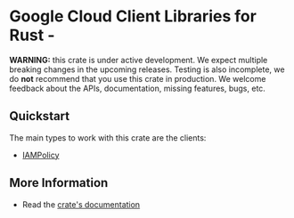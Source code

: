 # Google Cloud Client Libraries for Rust - 

<!-- Code generated by sidekick. DO NOT EDIT. -->

**WARNING:** this crate is under active development. We expect multiple breaking
changes in the upcoming releases. Testing is also incomplete, we do **not**
recommend that you use this crate in production. We welcome feedback about the
APIs, documentation, missing features, bugs, etc.

## Quickstart

The main types to work with this crate are the clients:

* [IAMPolicy](https://docs.rs/iam-v1-golden-protobuf/latest/iam_v1_golden_protobuf/client/struct.IAMPolicy.html)

## More Information

* Read the [crate's documentation](https://docs.rs/iam-v1-golden-protobuf/latest/iam-v1-golden-protobuf)
